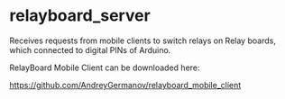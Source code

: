 # relayboard_server
Receives requests from mobile clients to switch relays on Relay boards, which connected to digital PINs of Arduino.

 RelayBoard Mobile Client can be downloaded here:

 https://github.com/AndreyGermanov/relayboard_mobile_client

